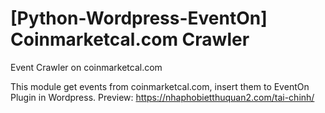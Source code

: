 # [Python-Wordpress-EventOn] Coinmarketcal.com Crawler
Event Crawler on coinmarketcal.com

This module get events from coinmarketcal.com, insert them to EventOn Plugin in Wordpress.
Preview: https://nhaphobietthuquan2.com/tai-chinh/
